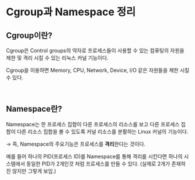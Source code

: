 # **Cgroup과 Namespace 정리**

## **Cgroup이란?**

Cgroup은 Control groups의 약자로 프로세스들이 사용할 수 있는 컴퓨팅의 자원을 제한 및 격리 시킬 수 있는 리눅스 커널 기능이다.

Cgroup을 이용하면 Memory, CPU, Network, Device, l/O 같은 자원들을 제한 시킬 수 있다.

<br>

## **Namespace란?**

Namespace는 한 프로세스 집합이 다른 프로세스의 리소스를 보고 다른 프로세스 집합이 다른 리소스 집합을 볼 수 있도록 커널 리소스를 분활하는 Linux 커널의 기능이다.

→ 즉, Namespace의 주요기능은 프로세스를 **격리**한다는 것이다.

예를 들어 하나의 PID(프로세스 ID)를 Namespace를 통해 격리를 시킨다면
하나의 시스템에서 동일한 PID가 2개인것 처럼 프로세스를 만들 수 있다.
(실제로 2개가 존재하진 않지만 그렇게 보임.)
